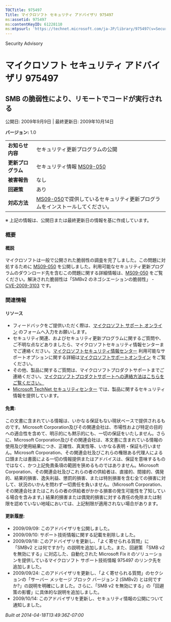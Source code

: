 ```yaml
---
TOCTitle: 975497
Title: マイクロソフト セキュリティ アドバイザリ 975497
ms:assetid: 975497
ms:contentKeyID: 61228110
ms:mtpsurl: 'https://technet.microsoft.com/ja-JP/library/975497(v=Security.10)'
---
```


Security Advisory

マイクロソフト セキュリティ アドバイザリ 975497
===============================================

SMB の脆弱性により、リモートでコードが実行される
------------------------------------------------

公開日: 2009年9月9日 | 最終更新日: 2009年10月14日

**バージョン:** 1.0

|                    |                                                                                                                                         |
|--------------------|-----------------------------------------------------------------------------------------------------------------------------------------|
| **お知らせ内容**   | セキュリティ更新プログラムの公開                                                                                                        |
| **更新プログラム** | セキュリティ情報 [MS09-050](http://technet.microsoft.com/security/bulletin/ms09-050)                                                    |
| **被害報告**       | なし                                                                                                                                    |
| **回避策**         | あり                                                                                                                                    |
| **対応方法**       | [MS09-050](http://technet.microsoft.com/security/bulletin/ms09-050)で提供しているセキュリティ更新プログラムをインストールしてください。 |

※ 上記の情報は、公開日または最終更新日の情報を基に作成しています。

### 概要

#### 概説

マイクロソフトは一般で公開された脆弱性の調査を完了しました。この問題に対処するために [MS09-050](http://technet.microsoft.com/security/bulletin/ms09-050) を公開しました。利用可能なセキュリティ更新プログラムのダウンロード先を含むこの問題に関する詳細情報は、[MS09-050](http://technet.microsoft.com/security/bulletin/ms09-050) をご覧ください。解決された脆弱性は「SMBv2 のネゴシエーションの脆弱性」 - [CVE-2009-3103](http://www.cve.mitre.org/cgi-bin/cvename.cgi?name=cve-2009-3103) です。

### 関連情報

#### リソース

-   フィードバックをご提供いただく際は、[マイクロソフト サポート オンライン](https://support.microsoft.com/common/survey.aspx?scid=sw;en;1257&showpage=1&ws=technet&sd=tech) のフォームへ入力をお願いします。
-   セキュリティ関連、およびセキュリティ更新プログラムに関するご質問や、ご不明な点などありましたら、マイクロソフトセキュリティ情報センターまでご連絡ください。[マイクロソフトセキュリティ情報センター](http://www.microsoft.com/japan/security/sicinfo.mspx) 利用可能なサポートオプションに関する詳細は[マイクロソフトサポートオンライン](http://support.microsoft.com/) をご覧ください。
-   その他、製品に関するご質問は、マイクロソフトプロダクトサポートまでご連絡ください。[マイクロソフトプロダクトサポートへの連絡方法はこちらをご覧ください。](http://support.microsoft.com/select/?target=assistance)
-   [Microsoft TechNet セキュリティセンター](http://technet.microsoft.com/ja-jp/security/default.aspx) では、製品に関するセキュリティ情報を提供しています。

#### 免責:

この文書に含まれている情報は、いかなる保証もない現状ベースで提供されるものです。Microsoft Corporation及びその関連会社は、市場性および特定の目的への適合性を含めて、明示的にも黙示的にも、一切の保証をいたしません。さらに、Microsoft Corporation及びその関連会社は、本文書に含まれている情報の使用及び使用結果につき、正確性、真実性等、いかなる表明・保証も行いません。Microsoft Corporation、その関連会社及びこれらの権限ある代理人による口頭または書面による一切の情報提供またはアドバイスは、保証を意味するものではなく、かつ上記免責条項の範囲を狭めるものではありません。Microsoft Corporation、その関連会社及びこれらの者の供給者は、直接的、間接的、偶発的、結果的損害、逸失利益、懲罰的損害、または特別損害を含む全ての損害に対して、状況のいかんを問わず一切責任を負いません。（Microsoft Corporation、その関連会社またはこれらの者の供給者がかかる損害の発生可能性を了知している場合を含みます。) 結果的損害または偶発的損害に対する責任の免除または制限を認めていない地域においては、上記制限が適用されない場合があります。

#### 更新履歴:

-   2009/09/09: このアドバイザリを公開しました。
-   2009/09/10: サポート技術情報に関する記載を削除しました。
-   2009/09/18: このアドバイザリを更新し、「よく寄せられる質問」に「SMBv2 とは何ですか?」の説明を追加しました。また、回避策 「SMB v2 を無効にする」に対応した、自動化された Microsoft Fix it のソリューションを提供しているマイクロソフト サポート技術情報 975497 のリンク先を追加しました。
-   2009/09/24: このアドバイザリを更新し、「よく寄せられる質問」のセクションの「サーバー メッセージ ブロック バージョン 2 (SMBv2) とは何ですか?」の説明を明確にしました。さらに、「SMB v2 を無効にする」の「回避策の影響」に具体的な説明を追加しました。
-   2009/10/14: このアドバイザリを更新し、セキュリティ情報の公開について通知しました。

*Built at 2014-04-18T13:49:36Z-07:00*
